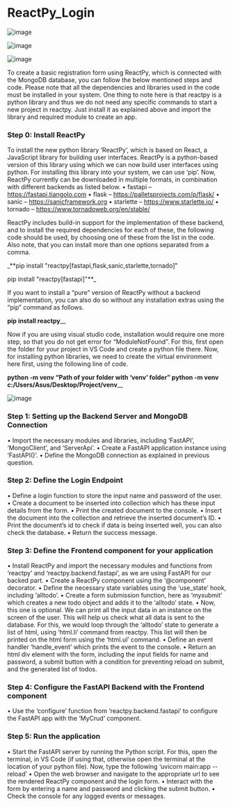 # ReactPy_Login

![image](https://github.com/Sha-98/ReactPy_Login/assets/89126969/1abe2acf-32f0-4a26-bb34-121131e88bad)

![image](https://github.com/Sha-98/ReactPy_Login/assets/89126969/74fbe25d-56fd-4c13-8dc2-c38a60b649b9)

![image](https://github.com/Sha-98/ReactPy_Login/assets/89126969/56fa89cb-f623-4684-844e-d78e74895ab1)


To create a basic registration form using ReactPy, which is connected with  the MongoDB database, you can follow the below mentioned steps and code. Please note that all the dependencies and libraries used in the code must be installed in your system. One thing to note here is that reactpy is a python library and thus we do not need any specific commands to start a new project in reactpy. Just install it as explained above and import the library and required module to create an app.

### Step 0: Install ReactPy
To install the new python library ‘ReactPy’, which is based on React, a JavaScript library for building user interfaces. ReactPy is a python-based version of this library using which we can now build user interfaces using python. For installing this library into your system, we can use ‘pip’. Now, ReactPy currently can be downloaded in multiple formats, in combination with different backends as listed below.
•	fastapi – https://fastapi.tiangolo.com 
•	flask –  https://palletsprojects.com/p/flask/ 
•	sanic – https://sanicframework.org 
•	starlette – https://www.starlette.io/ 
•	tornado – https://www.tornadoweb.org/en/stable/ 

ReactPy includes build-in support for the implementation of these backend, and to install the required dependencies for each of these, the following code should be used, by choosing one of these from the list in the code. Also note, that you can install more than one options separated from a comma.

_**pip install "reactpy[fastapi,flask,sanic,starlette,tornado]"

pip install "reactpy[fastapi]"**_

If  you want to install a “pure” version of ReactPy without a backend implementation, you can also do so without any installation extras using the “pip” command as follows.

**pip install reactpy**__

Now if you are using visual studio code, installation would require one more step, so that you do not get error for “ModuleNotFound”. For this, first open the folder for your project in VS Code and create a python file there.
Now, for installing python libraries, we need to create the virtual environment here first, using the following line of code.

**python -m venv “Path of your folder with ‘venv’ folder”
python -m venv c:/Users/Asus/Desktop/Project/venv**__

![image](https://github.com/Sha-98/ReactPy_Login/assets/89126969/b2edf2d1-2081-4e3e-aa04-588037e0b5b2)


### Step 1: Setting up the Backend Server and MongoDB Connection

•	Import the necessary modules and libraries, including ‘FastAPI’, ‘MongoClient’, and ‘ServerApi’.
•	Create a FastAPI application instance using ‘FastAPI()’.
•	Define the MongoDB connection as explained in previous question.

### Step 2: Define the Login Endpoint

•	Define a login function to store the input name and password of the user.
•	Create a document to be inserted into collection which has these input details from the form.
•	Print the created document to the console.
•	Insert the document into the collection and retrieve the inserted document’s ID.
•	Print the document’s id to check if data is being inserted well, you can also check the database.
•	Return the success message.

### Step 3: Define the Frontend component for your application

•	Install ReactPy and import the necessary modules and functions from ‘reactpy’ and ‘reactpy.backend.fastapi’, as we are using FastAPI for our backed part.
•	Create a ReactPy component using the ‘@component’ decorator.
•	Define the necessary state variables using the ‘use_state’ hook, including ‘alltodo’.
•	Create  a form submission function, here as ‘mysubmit’ which creates a new todo object and adds it to the ‘alltodo’ state.
•	Now, this one is optional. We can print all the input data in an instance on the screen of the user. This will help us check what all data is sent to the database. For this, we would loop through the ‘alltodo’ state to generate a list of html, using ‘html.li’ command from reactpy. This list will then be printed on the html form using the ‘html.ul’ command.
•	Define an event handler ‘handle_event’ which prints the event to the console.
•	Return an html div element with the form, including the input fields for name and password, a submit button with a condition for preventing reload on submit, and the generated list of todos.

### Step 4: Configure the FastAPI Backend with the Frontend component

•	Use the ‘configure’ function from ‘reactpy.backend.fastapi’ to configure the FastAPI app with the ‘MyCrud’ component.

### Step 5: Run the application

•	Start the FastAPI server by running the Python script. For this, open the terminal, in VS Code (if using that, otherwise open the terminal at the location of your python file). Now, type the following ‘uvicorn main:app --reload’
•	Open the web browser and navigate to the appropriate url to see the rendered ReactPy component and the login form.
•	Interact with the form by entering a name and password and clicking the submit button.
•	Check the console for any logged events or messages.

